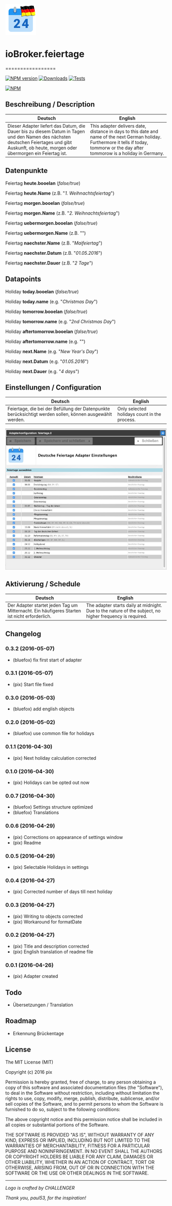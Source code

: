 ![Logo](admin/feiertage.png)
# ioBroker.feiertage
=================

[![NPM version](http://img.shields.io/npm/v/iobroker.feiertage.svg)](https://www.npmjs.com/package/iobroker.feiertage)
[![Downloads](https://img.shields.io/npm/dm/iobroker.feiertage.svg)](https://www.npmjs.com/package/iobroker.feiertage)
[![Tests](https://travis-ci.org/ioBroker/ioBroker.feiertage.svg?branch=master)](https://travis-ci.org/ioBroker/ioBroker.feiertage)

[![NPM](https://nodei.co/npm/iobroker.feiertage.png?downloads=true)](https://nodei.co/npm/iobroker.feiertage/)

## Beschreibung / Description
Deutsch  | English
------------- | -------------
Dieser Adapter liefert das Datum, die Dauer bis zu diesem Datum in Tagen und den Namen des nächsten deutschen Feiertages und gibt Auskunft, ob heute, morgen oder übermorgen ein Feiertag ist.  | This adapter delivers date, distance in days to this date and name of the next German holiday. Furthermore it tells if today, tommorw or the day after tommorow is a holiday in Germany.



##  Datenpunkte

Feiertag __heute.booelan__  (*false/true*)

Feiertag __heute.Name__  (z.B. "*1. Weihnachtsfeiertag*")

Feiertag __morgen.booelan__  (*false/true*)

Feiertag __morgen.Name__  (z.B. "*2. Weihnachtsfeiertag*")

Feiertag __uebermorgen.booelan__  (*false/true*)

Feiertag __uebermorgen.Name__  (z.B. "")

Feiertag __naechster.Name__  (z.B. "*Maifeiertag*")

Feiertag __naechster.Datum__  (z.B. "*01.05.2016*")

Feiertag __naechster.Dauer__  (z.B. "*2 Tage*")

##  Datapoints

Holiday __today.booelan__  (*false/true*)

Holiday __today.name__  (e.g. "*Christmas Day*")

Holiday __tomorrow.booelan__  (*false/true*)

Holiday __tomorrow.name__  (e.g. "*2nd Christmas Day*")

Holiday __aftertomorrow.booelan__  (*false/true*)

Holiday __aftertomorrow.name__  (e.g. "")

Holiday __next.Name__  (e.g. "*New Year's Day*")

Holiday __next.Datum__  (e.g. "*01.05.2016*")

Holiday __next.Dauer__  (e.g. "*4 days*")

## Einstellungen / Configuration
Deutsch  | English
------------- | -------------
Feiertage, die bei der Befüllung der Datenpunkte berücksichtigt werden sollen, können ausgewählt werden. | Only selected holidays count in the process.

![alt text](img/SettingScreenshot.jpg "Screenshot Settings")


## Aktivierung / Schedule
Deutsch  | English
------------- | -------------
Der Adapter startet jeden Tag um Mitternacht. Ein häufigeres Starten ist nicht erforderlich. | The adapter starts daily at midnight. Due to the nature of the subject, no higher frequency is required.

## Changelog
### 0.3.2 (2016-05-07)
* (bluefox) fix first start of adapter

### 0.3.1 (2016-05-07)
* (pix) Start file fixed

### 0.3.0 (2016-05-03)
* (bluefox) add english objects

### 0.2.0 (2016-05-02)
* (bluefox) use common file for holidays

### 0.1.1 (2016-04-30)
* (pix) Next holiday calculation corrected

### 0.1.0 (2016-04-30)
* (pix) Holidays can be opted out now

### 0.0.7 (2016-04-30)
* (bluefox) Settings structure optimized
* (bluefox) Translations

### 0.0.6 (2016-04-29)
* (pix) Corrections on appearance of settings window
* (pix) Readme

### 0.0.5 (2016-04-29)
* (pix) Selectable Holidays in settings

### 0.0.4 (2016-04-27)
* (pix) Corrected number of days till next holiday

### 0.0.3 (2016-04-27)
* (pix) Writing to objects corrected
* (pix) Workaround for formatDate

### 0.0.2 (2016-04-27)
* (pix) Title and description corrected
* (pix) English translation of readme file

### 0.0.1 (2016-04-26)
* (pix) Adapter created

## Todo
* Übersetzungen / Translation

## Roadmap
* Erkennung Brückentage

## License

The MIT License (MIT)

Copyright (c) 2016 pix

Permission is hereby granted, free of charge, to any person obtaining a copy
of this software and associated documentation files (the "Software"), to deal
in the Software without restriction, including without limitation the rights
to use, copy, modify, merge, publish, distribute, sublicense, and/or sell
copies of the Software, and to permit persons to whom the Software is
furnished to do so, subject to the following conditions:

The above copyright notice and this permission notice shall be included in all
copies or substantial portions of the Software.

THE SOFTWARE IS PROVIDED "AS IS", WITHOUT WARRANTY OF ANY KIND, EXPRESS OR
IMPLIED, INCLUDING BUT NOT LIMITED TO THE WARRANTIES OF MERCHANTABILITY,
FITNESS FOR A PARTICULAR PURPOSE AND NONINFRINGEMENT. IN NO EVENT SHALL THE
AUTHORS OR COPYRIGHT HOLDERS BE LIABLE FOR ANY CLAIM, DAMAGES OR OTHER
LIABILITY, WHETHER IN AN ACTION OF CONTRACT, TORT OR OTHERWISE, ARISING FROM,
OUT OF OR IN CONNECTION WITH THE SOFTWARE OR THE USE OR OTHER DEALINGS IN THE
SOFTWARE.

---
*Logo is crafted by CHALLENGER*

*Thank you, paul53, for the inspiration!*
